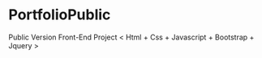 # PortfolioPublic
 Public Version
 Front-End Project
 < Html + Css + Javascript + Bootstrap + Jquery >
